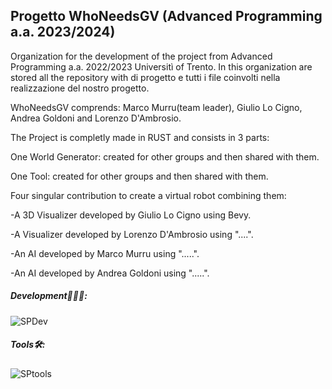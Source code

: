 ## Progetto WhoNeedsGV (Advanced Programming a.a. 2023/2024)

Organization for the development of the project from Advanced Programming a.a. 2022/2023 Universitì of Trento.
In this organization are stored all the repository with di progetto e tutti i file coinvolti nella realizzazione del nostro progetto.

WhoNeedsGV comprends: Marco Murru(team leader), Giulio Lo Cigno, Andrea Goldoni and Lorenzo D'Ambrosio.

The Project is completly made in RUST and consists in 3 parts: 

One World Generator: created for other groups and then shared with them.

One Tool: created for other groups and then shared with them.

Four singular contribution to create a virtual robot combining them:

   -A 3D Visualizer developed by Giulio Lo Cigno using Bevy.
   
   -A Visualizer developed by Lorenzo D'Ambrosio using "....".
   
   -An AI developed by Marco Murru using ".....".
   
   -An AI developed by Andrea Goldoni using ".....".


##### Development👨🏻‍💻:
![SPDev](https://skillicons.dev/icons?i=rust,bevy,rocket)
##### Tools🛠️:
![SPtools](https://skillicons.dev/icons?i=vscode,github,blender)
